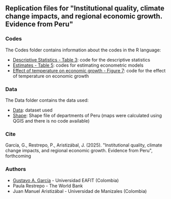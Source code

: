 ## Replication files for "Institutional quality, climate change impacts, and regional economic growth. Evidence from Peru"

### Codes
The Codes folder contains information about the codes in the R language:

- [Descriptive Statistics - Table 3](https://gusgarciacruz.github.io/ClimateChangeEconomicGrowthPeru/Codes/outputTable3.R): code for the descriptive statistics
- [Estimates - Table 5](https://gusgarciacruz.github.io/ClimateChangeEconomicGrowthPeru/Codes/outputTable5.R): codes for estimating econometric models
- [Effect of temperature on economic growth - Figure 7](https://gusgarciacruz.github.io/ClimateChangeEconomicGrowthPeru/Codes/outputFigure7.R): code for the effect of temperature on economic growth 

### Data
The Data folder contains the data used:

- [Data](https://gusgarciacruz.github.io/ClimateChangeEconomicGrowthPeru/Data/data_paper.csv): dataset used
- [Shape](https://gusgarciacruz.github.io/ClimateChangeEconomicGrowthPeru/Data/dpto_peru.zip): Shape file of departments of Peru (maps were calculated using QGIS and there is no code available)

### Cite
García, G., Restrepo, P., Aristizábal, J. (2025). "Institutional quality, climate change impacts, and regional economic growth. Evidence from Peru", forthcoming

### Authors
- [Gustavo A. García](https://gusgarciacruz.github.io/cv) - Universidad EAFIT (Colombia)
- Paula Restrepo - The World Bank
- Juan Manuel Aristizábal - Universidad de Manizales (Colombia)
